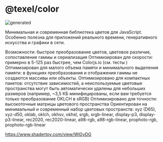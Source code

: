 # @texel/color

![generated](./test/banner.png)

Минимальная и современная библиотека цветов для JavaScript. Особенно полезна для приложений реального времени, генеративного искусства и графики в сети.

Возможности: быстрое преобразование цветов, цветовое различие, сопоставление гаммы и сериализация
Оптимизирован для скорости: примерно в 5-125 раз быстрее, чем Colorjs.io (см. тесты )
Оптимизирован для малого объема памяти и минимального выделения памяти: в функциях преобразования и отображения гаммы не создаются массивы или объекты.
Оптимизировано для компактных пакетов: отсутствие зависимостей, а неиспользуемые цветовые пространства могут быть автоматически удалены для небольших размеров (например, ~3,5 КБ минифицированы, если вам требуется только преобразование OKLCH в sRGB)
Оптимизировано для точности: высокоточные матрицы цветового пространства
Ориентирован на минимальный и современный набор цветовых пространств:
xyz (D65), xyz-d50, oklab, oklch, okhsv, okhsl, srgb, srgb-linear, display-p3, display-p3-linear, rec2020, rec2020-linear, a98-rgb, a98-rgb-linear, prophoto-rgb, prophoto-rgb-linear


https://www.shadertoy.com/view/WlGyDG
